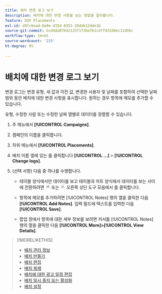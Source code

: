 ```yaml
---
title: 배치 변경 로그 보기
description: 배치에 대한 변경 사항을 보는 방법을 알아봅니다.
feature: DSP Placements
exl-id: d9fc6ead-0a0e-415d-8352-284db12dde1b
source-git-commit: bcd4da87642125f173befb1cdff43330ec1145bc
workflow-type: tm+mt
source-wordcount: '215'
ht-degree: 0%

---
```


# 배치에 대한 변경 로그 보기

변경 로그는 변경 유형, 새 값과 이전 값, 변경한 사용자 및 날짜를 포함하여 선택한 날짜 범위 동안 배치에 대한 변경 사항을 표시합니다. 원하는 경우 항목에 메모를 추가할 수 있습니다.

유형, 수정한 사람 또는 수정한 날짜 열별로 데이터를 정렬할 수 있습니다.

1. 주 메뉴에서 **[!UICONTROL Campaigns]**.

1. 캠페인의 이름을 클릭합니다.

1. 하위 메뉴에서 **[!UICONTROL Placements]**.

1. 배치 이름 옆에 있는 를 클릭합니다  **[!UICONTROL ...]** > **[!UICONTROL Change logs]**.

1. (선택 사항) 다음 중 하나를 수행합니다.

   * 테이블 양식에서만 데이터를 보고 테이블과 차트 양식에서 데이터를 보는 사이에 전환하려면 ![표 및 차트 보기](/help/dsp/assets/table-plus-chart-view.png "표 및 차트 보기") 또는 ![표 보기](/help/dsp/assets/table-view.png "표 보기") 오른쪽 상단 도구 모음에서 를 클릭합니다.

   * 항목에 메모를 추가하려면 [!UICONTROL Notes] 행의 열을 클릭한 다음 **[!UICONTROL Add Notes]**. 입력 필드에 텍스트를 입력한 다음 **[!UICONTROL Save]**.

   * 팝업 창에서 항목에 대한 세부 정보를 보려면 커서를 [!UICONTROL Notes] 행의 열을 클릭한 다음 **[!UICONTROL More]>[!UICONTROL View Details]**.


>[!MORELIKETHIS]
>
>* [배치 관리 정보](placement-about.md)
>* [배치 만들기](placement-create.md)
>* [배치 편집](placement-edit.md)
>* [배치 복제](placement-duplicate.md)
>* [배치에 대한 광고 일정 편집](placement-edit-ad-schedule.md)
>* [배치 일시 중지 또는 활성화](placement-pause-activate.md)
>* [배치 설정](placement-settings.md)

